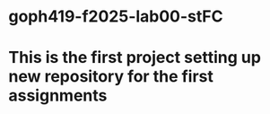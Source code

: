 # goph419-f2025-lab00-stFC
# This is the first project setting up new repository for the first assignments
